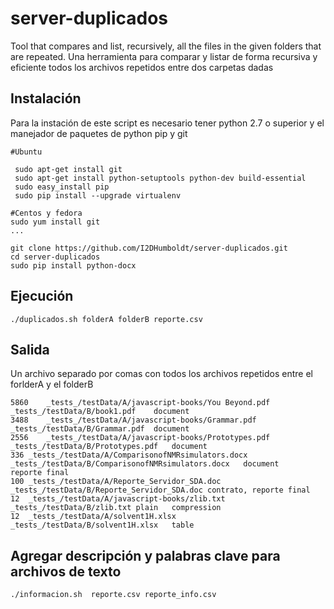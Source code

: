 # server-duplicados
Tool that compares and list, recursively, all the files in the given folders that are repeated.
Una herramienta para comparar y listar de forma recursiva y eficiente todos los archivos repetidos entre dos carpetas dadas

## Instalación

Para la instación de este script es necesario tener python 2.7 o superior y el manejador de paquetes de python pip y git

```
#Ubuntu

 sudo apt-get install git
 sudo apt-get install python-setuptools python-dev build-essential
 sudo easy_install pip
 sudo pip install --upgrade virtualenv

#Centos y fedora
sudo yum install git
...
```

```
git clone https://github.com/I2DHumboldt/server-duplicados.git
cd server-duplicados
sudo pip install python-docx
```

## Ejecución

```
./duplicados.sh folderA folderB reporte.csv
```

## Salida
 Un archivo separado por comas con todos los archivos repetidos entre el forlderA y el folderB
 
```
5860	_tests_/testData/A/javascript-books/You Beyond.pdf	_tests_/testData/B/book1.pdf	document
3488	_tests_/testData/A/javascript-books/Grammar.pdf	_tests_/testData/B/Grammar.pdf	document
2556	_tests_/testData/A/javascript-books/Prototypes.pdf	_tests_/testData/B/Prototypes.pdf	document
336	_tests_/testData/A/ComparisonofNMRsimulators.docx	_tests_/testData/B/ComparisonofNMRsimulators.docx	document	reporte final
100	_tests_/testData/A/Reporte_Servidor_SDA.doc	_tests_/testData/B/Reporte_Servidor_SDA.doc	contrato, reporte final
12	_tests_/testData/A/javascript-books/zlib.txt	_tests_/testData/B/zlib.txt	plain	compression
12	_tests_/testData/A/solvent1H.xlsx	_tests_/testData/B/solvent1H.xlsx	table
```

## Agregar descripción y palabras clave para archivos de texto

```
./informacion.sh  reporte.csv reporte_info.csv
```
